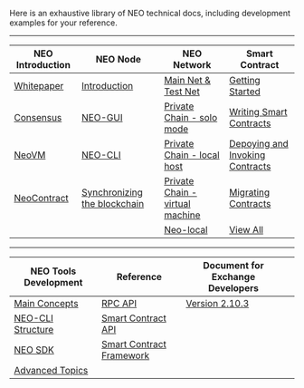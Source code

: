 Here is an exhaustive library of NEO technical docs, including development examples for your reference.

------


| NEO Introduction | NEO Node | NEO Network | Smart Contract |
| ------- | --------| -------- | -------- |
| [Whitepaper](basic/whitepaper.md) | [Introduction](node/introduction.md) | [Main Net & Test Net](network/testnet.md) | [Getting Started](sc/gettingstarted/introduction.md) |
| [Consensus](basic/technology/dbft.md) | [NEO-GUI](node/gui/install.md) | [Private Chain - solo mode](network/private-chain/solo.md) | [Writing Smart Contracts](sc/write/basics.md) |
| [NeoVM](basic/technology/neovm.md) | [NEO-CLI](node/cli/setup.md) | [Private Chain - local host](network/private-chain/private-chain2.md) | [Depoying and Invoking Contracts](sc/deploy/deploy-invoke.md) |
| [NeoContract](basic/technology/neocontract.md) | [Synchronizing the blockchain](node/syncblocks.md) | [Private Chain - virtual machine](network/private-chain/private-chain.md) | [Migrating Contracts](sc/migrate.md) |
|  |  | [Neo-local](network/private-chain/neolocal.md) | [View All](sc/gettingstarted/introduction.md) |

------


| NEO Tools Development                                | Reference                                         | Document for Exchange Developers                |      |
| ---------------------------------------------------- | ------------------------------------------------- | ----------------------------------------------- | ---- |
| [Main Concepts](tooldev/concept/blockchain/block.md) | [RPC API](reference/rpc/latest-version/api.md)    | [Version 2.10.3](exchange/2.10.2/deploynode.md) |      |
| [NEO-CLI Structure](tooldev/neo_cli_structure.md)    | [Smart Contract API](reference/scapi/api.md)      |                                                 |      |
| [NEO SDK](tooldev/sdk/introduction.md)               | [Smart Contract Framework](reference/scapi/fw.md) |                                                 |      |
| [Advanced Topics](tooldev/advanced/neo_vm.md)        |                                                   |                                                 |      |

<link href="index.css" rel="stylesheet" />